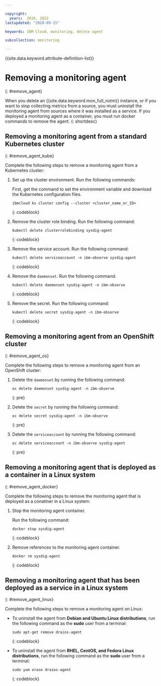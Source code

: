 ```yaml
---

copyright:
  years:  2018, 2022
lastupdated: "2020-09-15"

keywords: IBM Cloud, monitoring, delete agent

subcollection: monitoring

---
```


{{site.data.keyword.attribute-definition-list}}

# Removing a monitoring agent
{: #remove_agent}

When you delete an {{site.data.keyword.mon_full_notm}} instance, or if you want to stop collecting metrics from a source, you must uninstall the monitoring agent from sources where it was installed as a service. If you deployed a monitoring agent as a container, you must run docker commands to remove the agent.
{: shortdesc}


## Removing a monitoring agent from a standard Kubernetes cluster
{: #remove_agent_kube}

Complete the following steps to remove a monitoring agent from a Kubernetes cluster:

1. Set up the cluster environment. Run the following commands:

    First, get the command to set the environment variable and download the Kubernetes configuration files.

    ```text
    ibmcloud ks cluster config --cluster <cluster_name_or_ID>
    ```
    {: codeblock}

2. Remove the cluster role binding. Run the following command:

    ```text
    kubectl delete clusterrolebinding sysdig-agent
    ```
    {: codeblock}

3. Remove the service account. Run the following command:

    ```text
    kubectl delete serviceaccount -n ibm-observe sysdig-agent
    ```
    {: codeblock}

4. Remove the `daemonset`. Run the following command:

    ```text
    kubectl delete daemonset sysdig-agent -n ibm-observe
    ```
    {: codeblock}

5. Remove the secret. Run the following command:

    ```text
    kubectl delete secret sysdig-agent -n ibm-observe
    ```
    {: codeblock}

## Removing a monitoring agent from an OpenShift cluster
{: #remove_agent_os}

Complete the following steps to remove a monitoring agent from an OpenShift cluster:

1. Delete the `daemonset` by running the following command:

   ```text
   oc delete daemonset sysdig-agent -n ibm-observe
   ```
   {: pre}

2. Delete the `secret` by running the following command:

   ```text
   oc delete secret sysdig-agent -n ibm-observe
   ```
   {: pre}

3. Delete the `serviceaccount` by running the following command:

   ```text
   oc delete serviceaccount -n ibm-observe sysdig-agent
   ```
   {: pre}



## Removing a monitoring agent that is deployed as a container in a Linux system
{: #remove_agent_docker}

Complete the following steps to remove the monitoring agent that is deployed as a conatiner in a Linux system:

1. Stop the monitoring agent container. 

    Run the following command:

    ```text
    docker stop sysdig-agent
    ```
    {: codeblock}

2. Remove references to the monitoring agent container.

    ```text
    docker rm sysdig-agent
    ```
    {: codeblock}




## Removing a monitoring agent that has been deployed as a service in a Linux system 
{: #remove_agent_linux}

Complete the following steps to remove a monitoring agent on Linux:

* To uninstall the agent from **Debian and Ubuntu Linux distributions**, run the following command as the **sudo** user from a terminal:

    ```text
    sudo apt-get remove draios-agent
    ```
    {: codeblock}

* To uninstall the agent from **RHEL, CentOS, and Fedora Linux distributions**, run the following command as the **sudo** user from a terminal:

    ```text
    sudo yum erase draios-agent
    ```
    {: codeblock}


